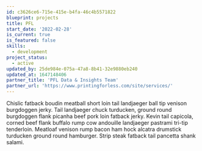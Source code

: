 ```yaml
---
id: c3626ce6-715e-415e-b4fa-46c4b5571822
blueprint: projects
title: PFL
start_date: '2022-02-28'
is_current: true
is_featured: false
skills:
  - development
project_status:
  - active
updated_by: 25de984e-075a-47a8-8b41-32e9880eb240
updated_at: 1647148406
partner_title: 'PFL Data & Insights Team'
partner_url: 'https://www.printingforless.com/site/services/'
---
```

Chislic fatback boudin meatball short loin tail landjaeger ball tip venison burgdoggen jerky. Tail landjaeger chuck turducken, ground round burgdoggen flank picanha beef pork loin fatback jerky. Kevin tail capicola, corned beef flank buffalo rump cow andouille landjaeger pastrami tri-tip tenderloin. Meatloaf venison rump bacon ham hock alcatra drumstick turducken ground round hamburger. Strip steak fatback tail pancetta shank salami.